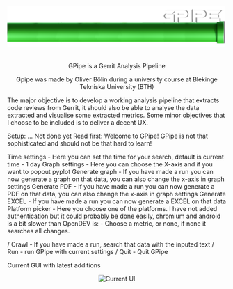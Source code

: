 #  <p align="left"> <img src="https://github.com/frankuman/GPipe/blob/main/docs/intropic.png" width="500" title="GPipe Logo"> </p>

<p align="center"> 
GPipe is a Gerrit Analysis Pipeline</p><p align="center"> 
Gpipe was made by Oliver Bölin during a university course at Blekinge Tekniska University (BTH)

The major objective is to develop a working analysis pipeline that extracts code reviews from
Gerrit, it should also be able to analyse the data extracted and visualise some extracted
metrics. Some minor objectives that I choose to be included is to deliver a decent UX.

Setup:
... Not done yet
Read first:
Welcome to GPipe! 
GPipe is not that sophisticated and should not be that hard to learn!

Time settings - Here you can set the time for your search, default is current time - 1 day
Graph settings - Here you can choose the X-axis and if you want to popout pyplot
Generate graph - If you have made a run you can now generate a graph on that data, you can also change the x-axis in graph settings
Generate PDF - If you have made a run you can now generate a PDF on that data, you can also change the x-axis in graph settings
Generate EXCEL - If you have made a run you can now generate a EXCEL on that data
Platform picker - Here you choose one of the platforms. I have
not added authentication but it could probably be done easily, 
chromium and android is a bit slower than OpenDEV
is: - Choose a metric, or none, if none it searches all changes.

/ Crawl - If you have made a run, search that data with the inputed text
/ Run - run GPipe with current settings
/ Quit - Quit GPipe


 </p>
Current GUI with latest additions
<p align="center"> <img src="https://i.gyazo.com/be6c2c93afa34a7fb7ebd90a8b416764.png" width="1000" title="Current UI"></p>

